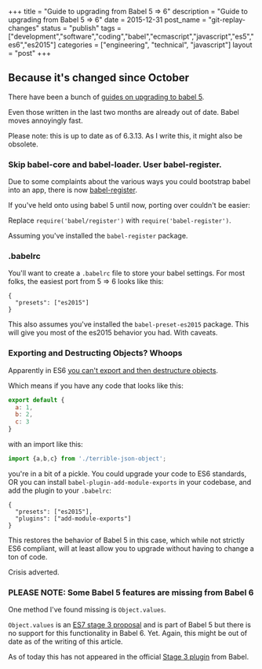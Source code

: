 +++
title = "Guide to upgrading from Babel 5 => 6"
description = "Guide to upgrading from Babel 5 => 6"
date = 2015-12-31
post_name = "git-replay-changes"
status = "publish"
tags = ["development","software","coding","babel","ecmascript","javascript","es5","es6","es2015"]
categories = ["engineering", "technical", "javascript"]
layout = "post"
+++

## Because it's changed since October

There have been a bunch of [guides on upgrading to babel 5](https://medium.com/@malyw/how-to-update-babel-5-x-6-x-d828c230ec53#.kfcq7zxhx).

Even those written in the last two months are already out of date. Babel moves annoyingly fast.

Please note: this is up to date as of 6.3.13. As I write this, it might also be obsolete.

### Skip babel-core and babel-loader. User babel-register.

Due to some complaints about the various ways you could bootstrap babel into an app, there is now [babel-register](https://github.com/babel/babel/tree/master/packages/babel-register).

If you've held onto using babel 5 until now, porting over couldn't be easier:

Replace `require('babel/register')` with `require('babel-register')`.

Assuming you've installed the `babel-register` package.

### .babelrc

You'll want to create a `.babelrc` file to store your babel settings. For most folks, the easiest port from 5 => 6 looks like this:

```
{
  "presets": ["es2015"]
}
```

This also assumes you've installed the `babel-preset-es2015` package. This will give you most of the es2015 behavior you had. With caveats.

### Exporting and Destructing Objects? Whoops

Apparently in ES6 [you can't export and then destructure objects](https://medium.com/@kentcdodds/misunderstanding-es6-modules-upgrading-babel-tears-and-a-solution-ad2d5ab93ce0#.6mclbhavc).

Which means if you have any code that looks like this:

```javascript
export default {
  a: 1,
  b: 2,
  c: 3
}
```

with an import like this:

```javascript
import {a,b,c} from './terrible-json-object';
```

you're in a bit of a pickle. You could upgrade your code to ES6 standards, OR you can install `babel-plugin-add-module-exports` in your codebase, and add the plugin to your `.babelrc`:

```
{
  "presets": ["es2015"],
  "plugins": ["add-module-exports"]
}
```

This restores the behavior of Babel 5 in this case, which while not strictly ES6 compliant, will at least allow you to upgrade without having to change a ton of code.

Crisis adverted.

### PLEASE NOTE: Some Babel 5 features are missing from Babel 6

One method I've found missing is `Object.values`.

`Object.values` is an [ES7 stage 3 proposal](http://www.2ality.com/2015/11/stage3-object-entries.html) and is part of Babel 5 but there is no support for this functionality in Babel 6. Yet. Again, this might be out of date as of the writing of this article.

As of today this has not appeared in the official [Stage 3 plugin](http://babeljs.io/docs/plugins/preset-stage-3/) from Babel.
